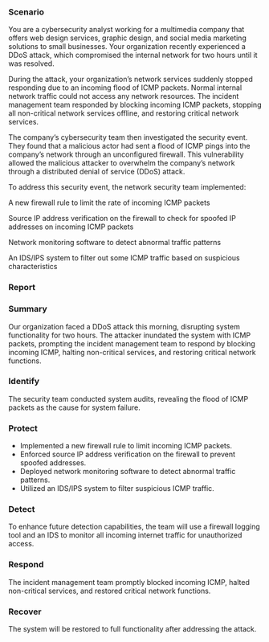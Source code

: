### Scenario
You are a cybersecurity analyst working for a multimedia company that offers web design services, graphic design, and social media marketing solutions to small businesses. Your organization recently experienced a DDoS attack, which compromised the internal network for two hours until it was resolved.

During the attack, your organization’s network services suddenly stopped responding due to an incoming flood of ICMP packets. Normal internal network traffic could not access any network resources. The incident management team responded by blocking incoming ICMP packets, stopping all non-critical network services offline, and restoring critical network services. 

The company’s cybersecurity team then investigated the security event. They found that a malicious actor had sent a flood of ICMP pings into the company’s network through an unconfigured firewall. This vulnerability allowed the malicious attacker to overwhelm the company’s network through a distributed denial of service (DDoS) attack. 

To address this security event, the network security team implemented: 

A new firewall rule to limit the rate of incoming ICMP packets

Source IP address verification on the firewall to check for spoofed IP addresses on incoming ICMP packets

Network monitoring software to detect abnormal traffic patterns

An IDS/IPS system to filter out some ICMP traffic based on suspicious characteristics

### Report

### Summary
Our organization faced a DDoS attack this morning, disrupting system functionality for two hours. The attacker inundated the system with ICMP packets, prompting the incident management team to respond by blocking incoming ICMP, halting non-critical services, and restoring critical network functions.

### Identify
The security team conducted system audits, revealing the flood of ICMP packets as the cause for system failure.

### Protect
- Implemented a new firewall rule to limit incoming ICMP packets.
- Enforced source IP address verification on the firewall to prevent spoofed addresses.
- Deployed network monitoring software to detect abnormal traffic patterns.
- Utilized an IDS/IPS system to filter suspicious ICMP traffic.

### Detect
To enhance future detection capabilities, the team will use a firewall logging tool and an IDS to monitor all incoming internet traffic for unauthorized access.

### Respond
The incident management team promptly blocked incoming ICMP, halted non-critical services, and restored critical network functions.

### Recover
The system will be restored to full functionality after addressing the attack.
